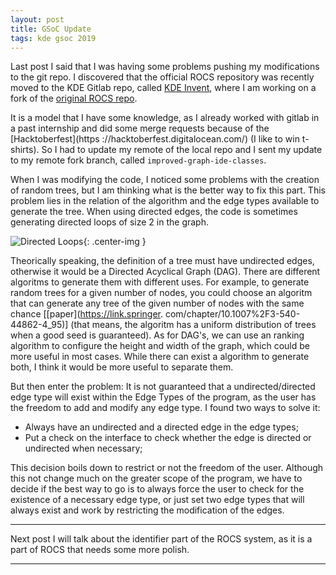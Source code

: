 ```yaml
---
layout: post
title: GSoC Update
tags: kde gsoc 2019
---
```


Last post I said that I was having some problems pushing my modifications to the
git repo. I discovered that the official ROCS repository was recently moved to
the KDE Gitlab repo, called [KDE Invent](https://invent.kde.org/), where I am
working on a fork of the [original ROCS repo](https://invent.kde.org/kde/rocs).

It is a model that I have some knowledge, as I already worked with gitlab in a
past internship and did some merge requests because of the [Hacktoberfest](https
://hacktoberfest.digitalocean.com/) (I like to win t-shirts). So I had to update 
my remote of the local repo and I sent my update to my remote fork branch, called
`improved-graph-ide-classes`.

When I was modifying the code, I noticed some problems with the creation of random 
trees, but I am thinking what is the better way to fix this part. This problem
lies in the relation of the algorithm and the edge types available to generate the
tree. When using directed edges, the code is sometimes generating directed loops
of size 2 in the graph.

![Directed Loops]({{site.url}}/assets/loops.png "DAG Loop"){: .center-img }

Theorically speaking, the definition of a tree must have undirected edges, otherwise
it would be a Directed Acyclical Graph (DAG). There are different algoritms to
generate them with different uses. For example, to generate random trees for a 
given number of nodes, you could choose an algoritm that can generate any tree
of the given number of nodes with the same chance \[[paper](https://link.springer.
com/chapter/10.1007%2F3-540-44862-4_95)\] (that means, the algoritm
has a uniform distribution of trees when a good seed is guaranteed). As for DAG's,
we can use an ranking algorithm to configure the height and width of the graph,
which could be more useful in most cases. While there can exist a algorithm to
generate both, I think it would be more useful to separate them.

But then enter the problem: It is not guaranteed that a undirected/directed
edge type will exist within the Edge Types of the program, as the user has the
freedom to add and modify any edge type. I found two ways to solve it:

* Always have an undirected and a directed edge in the edge types;
* Put a check on the interface to check whether the edge is directed or undirected when necessary;

This decision boils down to restrict or not the freedom of the user. Although
this not change much on the greater scope of the program, we have to decide
if the best way to go is to always force the user to check for the existence
of a necessary edge type, or just set two edge types that will always exist 
and work by restricting the modification of the edges.

-----

Next post I will talk about the identifier part of the ROCS system, as it
is a part of ROCS that needs some more polish.

-----
